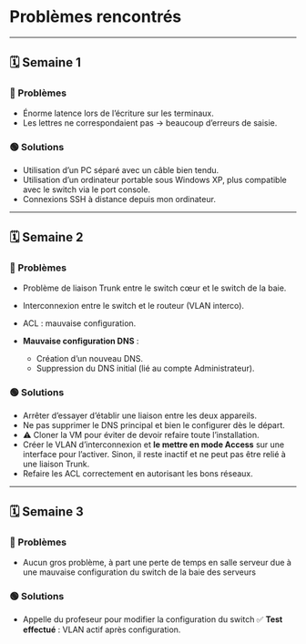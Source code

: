 # Problèmes rencontrés
---

## 🗓️ Semaine 1

### 🔴 Problèmes
- Énorme latence lors de l’écriture sur les terminaux.  
- Les lettres ne correspondaient pas → beaucoup d’erreurs de saisie.

### 🟢 Solutions
- Utilisation d’un PC séparé avec un câble bien tendu.  
- Utilisation d’un ordinateur portable sous Windows XP, plus compatible avec le switch via le port console.  
- Connexions SSH à distance depuis mon ordinateur.  

---

## 🗓️ Semaine 2

### 🔴 Problèmes
- Problème de liaison Trunk entre le switch cœur et le switch de la baie.  
- Interconnexion entre le switch et le routeur (VLAN interco).  
- ACL : mauvaise configuration.  

- **Mauvaise configuration DNS** :  
  - Création d’un nouveau DNS.  
  - Suppression du DNS initial (lié au compte Administrateur).  

### 🟢 Solutions
- Arrêter d’essayer d’établir une liaison entre les deux appareils.  
- Ne pas supprimer le DNS principal et bien le configurer dès le départ.  
- ⚠️ Cloner la VM pour éviter de devoir refaire toute l’installation.  
- Créer le VLAN d’interconnexion et **le mettre en mode Access** sur une interface pour l’activer. Sinon, il reste inactif et ne peut pas être relié à une liaison Trunk.  
- Refaire les ACL correctement en autorisant les bons réseaux.  

---

## 🗓️ Semaine 3

### 🔴 Problèmes
- Aucun gros problème, à part une perte de temps en salle serveur due à une mauvaise configuration du switch de la baie des serveurs

### 🟢 Solutions

- Appelle du profeseur pour modifier la configuration du switch
✅ **Test effectué** : VLAN actif après configuration.
